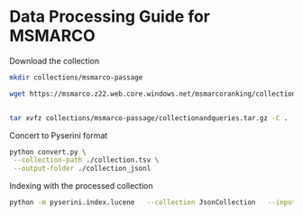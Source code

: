 # Data Processing Guide for MSMARCO

Download the collection
```bash
mkdir collections/msmarco-passage

wget https://msmarco.z22.web.core.windows.net/msmarcoranking/collectionandqueries.tar.gz -P collections/msmarco-passage


tar xvfz collections/msmarco-passage/collectionandqueries.tar.gz -C .
```

Concert to Pyserini format
```bash
python convert.py \
 --collection-path ./collection.tsv \
 --output-folder ./collection_jsonl
```


Indexing with the processed collection
```bash
python -m pyserini.index.lucene   --collection JsonCollection   --input collection_jsonl   --index indexes/lucene-index-msmarco-passage   --generator DefaultLuceneDocumentGenerator   --threads 9   --storePositions --storeDocvectors --storeRaw
```

